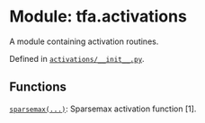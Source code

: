 <div itemscope itemtype="http://developers.google.com/ReferenceObject">
<meta itemprop="name" content="tfa.activations" />
<meta itemprop="path" content="Stable" />
</div>

# Module: tfa.activations

A module containing activation routines.



Defined in [`activations/__init__.py`](https://github.com/tensorflow/addons/tree/r0.3/tensorflow_addons/activations/__init__.py).

<!-- Placeholder for "Used in" -->


## Functions

[`sparsemax(...)`](../tfa/activations/sparsemax.md): Sparsemax activation function [1].

